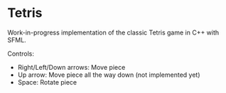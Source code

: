 # Tetris

Work-in-progress implementation of the classic Tetris game in C++ with SFML.

Controls:
- Right/Left/Down arrows: Move piece
- Up arrow: Move piece all the way down (not implemented yet)
- Space: Rotate piece

